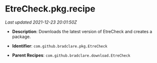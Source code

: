 # EtreCheck.pkg.recipe

_Last updated 2021-12-23 20:01:50Z_

- **Description**: Downloads the latest version of EtreCheck and creates a package.

- **Identifier**: `com.github.bradclare.pkg.EtreCheck`

- **Parent Recipes**: `com.github.bradclare.download.EtreCheck`
